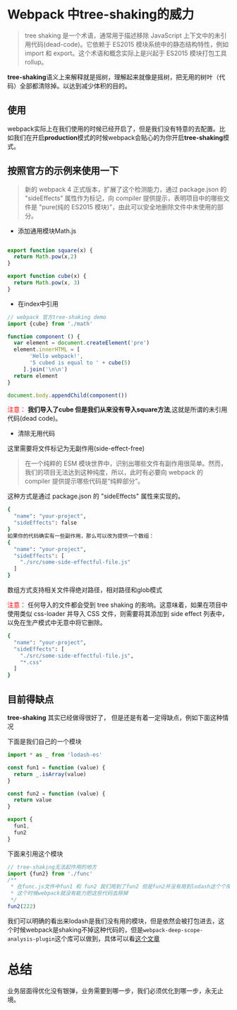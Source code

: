 # Webpack 中tree-shaking的威力
> tree shaking 是一个术语，通常用于描述移除 JavaScript 上下文中的未引用代码(dead-code)。它依赖于 ES2015 模块系统中的静态结构特性，例如 import 和 export。这个术语和概念实际上是兴起于 ES2015 模块打包工具 rollup。

**tree-shaking**语义上来解释就是摇树，理解起来就像是摇树，把无用的树叶（代码）全部都清除掉。以达到减少体积的目的。

## 使用

webpack实际上在我们使用的时候已经开启了，但是我们没有特意的去配置。比如我们在开启**production**模式的时候webpack会贴心的为你开启**tree-shaking**模式。

## 按照官方的示例来使用一下

> 新的 webpack 4 正式版本，扩展了这个检测能力，通过 package.json 的 "sideEffects" 属性作为标记，向 compiler 提供提示，表明项目中的哪些文件是 "pure(纯的 ES2015 模块)"，由此可以安全地删除文件中未使用的部分。

- 添加通用模块Math.js
```js

export function square(x) {
  return Math.pow(x,2)
}

export function cube(x) {
  return Math.pow(x, 3)
}
```
- 在index中引用
```js
// webpack 官方tree-shaking demo
import {cube} from './math'

function component () {
  var element = document.createElement('pre')
  element.innerHTML = [
       'Hello webpack!',
       '5 cubed is equal to ' + cube(5)
     ].join('\n\n')
  return element
}

document.body.appendChild(component())

```
<font color="red">注意：</font> **我们导入了cube 但是我们从来没有导入square方法**,这就是所谓的未引用代码(dead code)。

- 清除无用代码

这里需要将文件标记为无副作用(side-effect-free)
>在一个纯粹的 ESM 模块世界中，识别出哪些文件有副作用很简单。然而，我们的项目无法达到这种纯度，所以，此时有必要向 webpack 的 compiler 提供提示哪些代码是“纯粹部分”。

这种方式是通过 package.json 的 "sideEffects" 属性来实现的。
```bash
{
  "name": "your-project",
  "sideEffects": false
}
如果你的代码确实有一些副作用，那么可以改为提供一个数组：
{
  "name": "your-project",
  "sideEffects": [
    "./src/some-side-effectful-file.js"
  ]
}
```
数组方式支持相关文件得绝对路径，相对路径和glob模式

<font color="red">注意：</font> 任何导入的文件都会受到 tree shaking 的影响。这意味着，如果在项目中使用类似 css-loader 并导入 CSS 文件，则需要将其添加到 side effect 列表中，以免在生产模式中无意中将它删除。

```bash
{
  "name": "your-project",
  "sideEffects": [
    "./src/some-side-effectful-file.js",
    "*.css"
  ]
}
```
## 目前得缺点
**tree-shaking** 其实已经做得很好了， 但是还是有着一定得缺点，例如下面这种情况

下面是我们自己的一个模块
```js
import * as _ from 'lodash-es'

const fun1 = function (value) {
  return _.isArray(value)
}

const fun2 = function (value) {
  return value
}

export {
  fun1,
  fun2
}
```
下面来引用这个模块
```js
// tree-shaking无法起作用的地方
import {fun2} from './func'
/**
 * 在func.js文件中fun1 和 fun2 我们用到了fun2 但是fun2并没有用到lodash这个个库 所以这个时候等于引入了无用代码，
 * 这个时候webpack就没有能力把这些代码去除掉
 */
fun2(222)
```

我们可以明确的看出来lodash是我们没有用的模块，但是依然会被打包进去，这个时候webpack是shaking不掉这种代码的，但是```webpack-deep-scope-analysis-plugin```这个库可以做到，具体可以看[这个文章](https://juejin.im/post/5b8ce49df265da438151b468)


# 总结
业务层面得优化没有银弹，业务需要到哪一步，我们必须优化到哪一步，永无止境。
